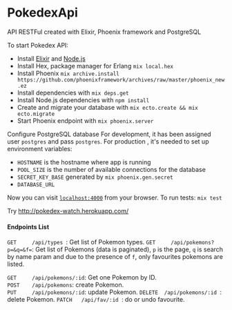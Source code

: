 # PokedexApi

API RESTFul created with Elixir, Phoenix framework and PostgreSQL

To start Pokedex API:

  * Install [Elixir](http://elixir-lang.org/install.html) and [Node.js](https://nodejs.org/en/)
  * Install Hex, package manager for Erlang `mix local.hex`
  * Install Phoenix `mix archive.install https://github.com/phoenixframework/archives/raw/master/phoenix_new.ez`
  * Install dependencies with `mix deps.get`
  * Install Node.js dependencies with `npm install`
  * Create and migrate your database with `mix ecto.create && mix ecto.migrate`
  * Start Phoenix endpoint with `mix phoenix.server`

Configure PostgreSQL database
For development, it has been assigned  user `postgres` and pass `postgres`.
For production , it's needed to set up environment variables:
 - `HOSTNAME` is the hostname where app is running
 - `POOL_SIZE` is the number of available connections for the database
 - `SECRET_KEY_BASE` generated by `mix phoenix.gen.secret`
 - `DATABASE_URL`

Now you can visit [`localhost:4000`](http://localhost:4000) from your browser. To run tests: `mix test`

Try http://pokedex-watch.herokuapp.com/

#### Endpoints List           
`GET     /api/types `: Get list of Pokemon types.
`GET     /api/pokemons?p=&q=&f=`: Get list of Pokemons (data is paginated),  `p` is the page, `q` is search by name param and due to the presence of `f`, only favourites pokemons are listed.

`GET     /api/pokemons/:id`: Get one Pokemon by ID.   
`POST    /api/pokemons`: create Pokemon.     
`PUT     /api/pokemons/:id`: update Pokemon.
`DELETE  /api/pokemons/:id `: delete Pokemon.
`PATCH   /api/fav/:id `: do or undo favourite.            
           








